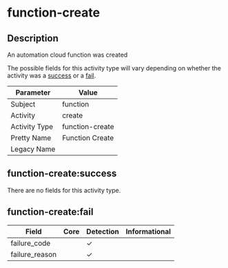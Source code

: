 function-create
===============

Description
-----------
An automation cloud function was created

The possible fields for this activity type will vary depending on whether the activity was a [success](#function-createsuccess) or a [fail](#function-createfail).

| Parameter     | Value           |
| ------------- | --------------- |
| Subject       | function        |
| Activity      | create          |
| Activity Type | function-create |
| Pretty Name   | Function Create |
| Legacy Name   |                 |

function-create:success
-----------------------

There are no fields for this activity type.


function-create:fail
--------------------

| Field          | Core | Detection | Informational |
| -------------- | ---- | --------- | ------------- |
| failure_code   |      | &#10003;  |               |
| failure_reason |      | &#10003;  |               |